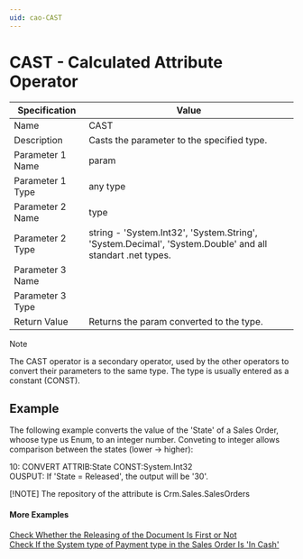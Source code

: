 ```yaml
---
uid: cao-CAST
---
```


# CAST - Calculated Attribute Operator

| Specification | Value |
| ---- | ----- |
| Name | CAST |
| Description | Casts the parameter to the specified type. |
| Parameter 1 Name | 	param |
| Parameter 1 Type | 	any type |
| Parameter 2 Name | 	type |
| Parameter 2 Type | string - 'System.Int32', 'System.String', 'System.Decimal', 'System.Double' and all standart .net types. |
| Parameter 3 Name |
| Parameter 3 Type | 
| Return Value | Returns the param converted to the type. |

> [!NOTE]
> The CAST operator is a secondary operator, used by the other operators to convert their parameters to the same type. The type is usually entered as a constant (CONST).

## Example
The following example converts the value of the 'State' of a Sales Order, whoose type us Enum, to an integer number. Conveting to integer allows comparison between the states (lower -> higher):

10: CONVERT ATTRIB:State CONST:System.Int32                  
OUSPUT: If 'State = Released', the output will be '30'.

[!NOTE] The repository of the attribute is Crm.Sales.SalesOrders

#### More Examples
[Check Whether the Releasing of the Document Is First or Not](../examples/CheckWhetherTheReleasingOfTheDocumentIsFirstOrNot.md)
<br/>[Check If the System type of Payment type in the Sales Order Is 'In Cash'](../examples/CheckIfTheSystemTypeOfPaymentTypeInTheSalesOrderIsInCash.md)

